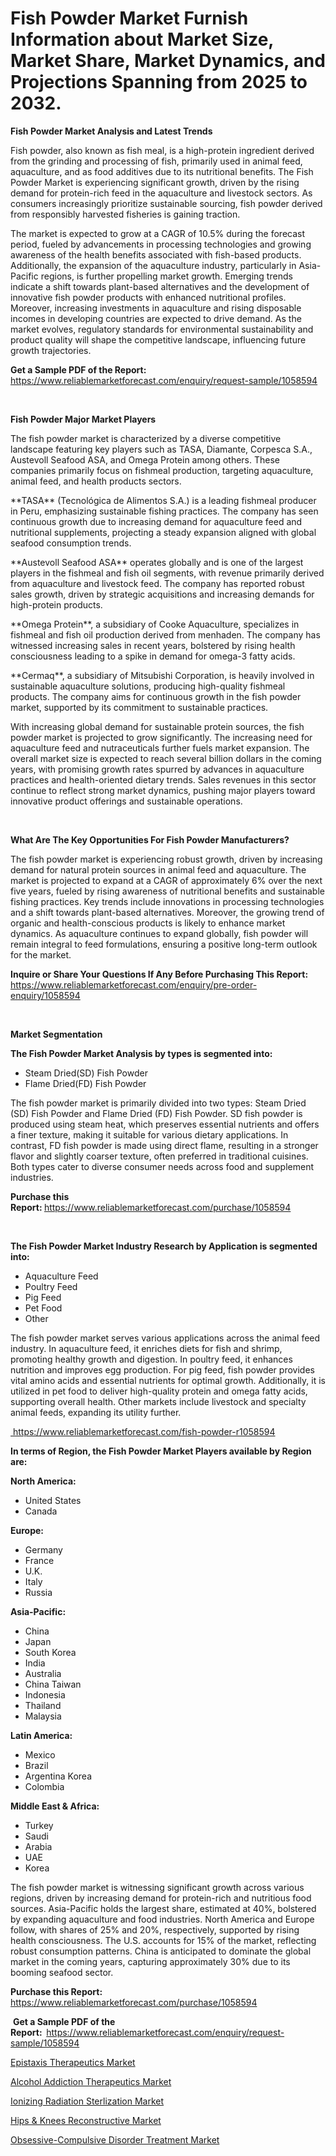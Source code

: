 <p><h1>Fish Powder Market Furnish Information about Market Size, Market Share, Market Dynamics, and Projections Spanning from 2025 to 2032.</h1></p><p><strong>Fish Powder Market Analysis and Latest Trends</strong></p>
<p><p>Fish powder, also known as fish meal, is a high-protein ingredient derived from the grinding and processing of fish, primarily used in animal feed, aquaculture, and as food additives due to its nutritional benefits. The Fish Powder Market is experiencing significant growth, driven by the rising demand for protein-rich feed in the aquaculture and livestock sectors. As consumers increasingly prioritize sustainable sourcing, fish powder derived from responsibly harvested fisheries is gaining traction. </p><p>The market is expected to grow at a CAGR of 10.5% during the forecast period, fueled by advancements in processing technologies and growing awareness of the health benefits associated with fish-based products. Additionally, the expansion of the aquaculture industry, particularly in Asia-Pacific regions, is further propelling market growth. Emerging trends indicate a shift towards plant-based alternatives and the development of innovative fish powder products with enhanced nutritional profiles. Moreover, increasing investments in aquaculture and rising disposable incomes in developing countries are expected to drive demand. As the market evolves, regulatory standards for environmental sustainability and product quality will shape the competitive landscape, influencing future growth trajectories.</p></p>
<p><strong>Get a Sample PDF of the Report:&nbsp;</strong> <a href="https://www.reliablemarketforecast.com/enquiry/request-sample/1058594?utm_campaign=2749&utm_medium=2&utm_source=Github&utm_content=ia&utm_term=07042025&utm_id=fish-powder">https://www.reliablemarketforecast.com/enquiry/request-sample/1058594</a></p>
<p>&nbsp;</p>
<p><strong>Fish Powder Major Market Players</strong></p>
<p><p>The fish powder market is characterized by a diverse competitive landscape featuring key players such as TASA, Diamante, Corpesca S.A., Austevoll Seafood ASA, and Omega Protein among others. These companies primarily focus on fishmeal production, targeting aquaculture, animal feed, and health products sectors.</p><p>**TASA** (Tecnológica de Alimentos S.A.) is a leading fishmeal producer in Peru, emphasizing sustainable fishing practices. The company has seen continuous growth due to increasing demand for aquaculture feed and nutritional supplements, projecting a steady expansion aligned with global seafood consumption trends.</p><p>**Austevoll Seafood ASA** operates globally and is one of the largest players in the fishmeal and fish oil segments, with revenue primarily derived from aquaculture and livestock feed. The company has reported robust sales growth, driven by strategic acquisitions and increasing demands for high-protein products.</p><p>**Omega Protein**, a subsidiary of Cooke Aquaculture, specializes in fishmeal and fish oil production derived from menhaden. The company has witnessed increasing sales in recent years, bolstered by rising health consciousness leading to a spike in demand for omega-3 fatty acids.</p><p>**Cermaq**, a subsidiary of Mitsubishi Corporation, is heavily involved in sustainable aquaculture solutions, producing high-quality fishmeal products. The company aims for continuous growth in the fish powder market, supported by its commitment to sustainable practices.</p><p>With increasing global demand for sustainable protein sources, the fish powder market is projected to grow significantly. The increasing need for aquaculture feed and nutraceuticals further fuels market expansion. The overall market size is expected to reach several billion dollars in the coming years, with promising growth rates spurred by advances in aquaculture practices and health-oriented dietary trends. Sales revenues in this sector continue to reflect strong market dynamics, pushing major players toward innovative product offerings and sustainable operations.</p></p>
<p>&nbsp;</p>
<p><strong>What Are The Key Opportunities For Fish Powder Manufacturers?</strong></p>
<p><p>The fish powder market is experiencing robust growth, driven by increasing demand for natural protein sources in animal feed and aquaculture. The market is projected to expand at a CAGR of approximately 6% over the next five years, fueled by rising awareness of nutritional benefits and sustainable fishing practices. Key trends include innovations in processing technologies and a shift towards plant-based alternatives. Moreover, the growing trend of organic and health-conscious products is likely to enhance market dynamics. As aquaculture continues to expand globally, fish powder will remain integral to feed formulations, ensuring a positive long-term outlook for the market.</p></p>
<p><strong>Inquire or Share Your Questions If Any Before Purchasing This Report:</strong> <a href="https://www.reliablemarketforecast.com/enquiry/pre-order-enquiry/1058594?utm_campaign=2749&utm_medium=2&utm_source=Github&utm_content=ia&utm_term=07042025&utm_id=fish-powder">https://www.reliablemarketforecast.com/enquiry/pre-order-enquiry/1058594</a></p>
<p>&nbsp;</p>
<p><strong>Market Segmentation</strong></p>
<p><strong>The Fish Powder Market Analysis by types is segmented into:</strong></p>
<p><ul><li>Steam Dried(SD) Fish Powder</li><li>Flame Dried(FD) Fish Powder</li></ul></p>
<p><p>The fish powder market is primarily divided into two types: Steam Dried (SD) Fish Powder and Flame Dried (FD) Fish Powder. SD fish powder is produced using steam heat, which preserves essential nutrients and offers a finer texture, making it suitable for various dietary applications. In contrast, FD fish powder is made using direct flame, resulting in a stronger flavor and slightly coarser texture, often preferred in traditional cuisines. Both types cater to diverse consumer needs across food and supplement industries.</p></p>
<p><strong>Purchase this Report:&nbsp;</strong><a href="https://www.reliablemarketforecast.com/purchase/1058594?utm_campaign=2749&utm_medium=2&utm_source=Github&utm_content=ia&utm_term=07042025&utm_id=fish-powder">https://www.reliablemarketforecast.com/purchase/1058594</a></p>
<p>&nbsp;</p>
<p><strong>The Fish Powder Market Industry Research by Application is segmented into:</strong></p>
<p><ul><li>Aquaculture Feed</li><li>Poultry Feed</li><li>Pig Feed</li><li>Pet Food</li><li>Other</li></ul></p>
<p><p>The fish powder market serves various applications across the animal feed industry. In aquaculture feed, it enriches diets for fish and shrimp, promoting healthy growth and digestion. In poultry feed, it enhances nutrition and improves egg production. For pig feed, fish powder provides vital amino acids and essential nutrients for optimal growth. Additionally, it is utilized in pet food to deliver high-quality protein and omega fatty acids, supporting overall health. Other markets include livestock and specialty animal feeds, expanding its utility further.</p></p>
<p><a href="https://www.reliablemarketforecast.com/fish-powder-r1058594?utm_campaign=2749&utm_medium=2&utm_source=Github&utm_content=ia&utm_term=07042025&utm_id=fish-powder">&nbsp;https://www.reliablemarketforecast.com/fish-powder-r1058594</a></p>
<p><strong>In terms of Region, the Fish Powder Market Players available by Region are:</strong></p>
<p>
    <p> <strong> North America: </strong>
        <ul>
            <li>United States</li>
            <li>Canada</li>
        </ul>
        </p> 
    <p> <strong> Europe: </strong>
        <ul>
            <li>Germany</li>
            <li>France</li>
            <li>U.K.</li>
            <li>Italy</li>
            <li>Russia</li>
        </ul>
        </p> 
    <p> <strong> Asia-Pacific: </strong>
        <ul>
            <li>China</li>
            <li>Japan</li>
            <li>South Korea</li>
            <li>India</li>
            <li>Australia</li>
            <li>China Taiwan</li>
            <li>Indonesia</li>
            <li>Thailand</li>
            <li>Malaysia</li>
        </ul>
        </p> 
    <p> <strong> Latin America: </strong>
        <ul>
            <li>Mexico</li>
            <li>Brazil</li>
            <li>Argentina Korea</li>
            <li>Colombia</li>
        </ul>
        </p> 
    <p> <strong> Middle East & Africa: </strong>
        <ul>
            <li>Turkey</li>
            <li>Saudi</li>
            <li>Arabia</li>
            <li>UAE</li>
            <li>Korea</li>
        </ul>
    </p>
    </p>
<p><p>The fish powder market is witnessing significant growth across various regions, driven by increasing demand for protein-rich and nutritious food sources. Asia-Pacific holds the largest share, estimated at 40%, bolstered by expanding aquaculture and food industries. North America and Europe follow, with shares of 25% and 20%, respectively, supported by rising health consciousness. The U.S. accounts for 15% of the market, reflecting robust consumption patterns. China is anticipated to dominate the global market in the coming years, capturing approximately 30% due to its booming seafood sector.</p></p>
<p><strong>Purchase this Report: </strong><a href="https://www.reliablemarketforecast.com/purchase/1058594?utm_campaign=2749&utm_medium=2&utm_source=Github&utm_content=ia&utm_term=07042025&utm_id=fish-powder">https://www.reliablemarketforecast.com/purchase/1058594</a></p>
<p>&nbsp;<strong>Get a Sample PDF of the Report:&nbsp;&nbsp;</strong><a href="https://www.reliablemarketforecast.com/enquiry/request-sample/1058594?utm_campaign=2749&utm_medium=2&utm_source=Github&utm_content=ia&utm_term=07042025&utm_id=fish-powder">https://www.reliablemarketforecast.com/enquiry/request-sample/1058594</a></p>
<p><strong></strong></p>
<p><p><a href="https://www.linkedin.com/pulse/epistaxis-therapeutics-market-growth-outlook-from-2025-2032-b9bce?utm_campaign=2749&utm_medium=2&utm_source=Github&utm_content=ia&utm_term=07042025&utm_id=fish-powder">Epistaxis Therapeutics Market</a></p><p><a href="https://www.linkedin.com/pulse/alcohol-addiction-therapeutics-market-size-forecast-anticipated-ntose?utm_campaign=2749&utm_medium=2&utm_source=Github&utm_content=ia&utm_term=07042025&utm_id=fish-powder">Alcohol Addiction Therapeutics Market</a></p><p><a href="https://www.linkedin.com/pulse/ionizing-radiation-sterlization-market-size-revenue-lik9e?utm_campaign=2749&utm_medium=2&utm_source=Github&utm_content=ia&utm_term=07042025&utm_id=fish-powder">Ionizing Radiation Sterlization Market</a></p><p><a href="https://www.linkedin.com/pulse/regional-global-hips-knees-reconstructive-market-analysis-wfogf?utm_campaign=2749&utm_medium=2&utm_source=Github&utm_content=ia&utm_term=07042025&utm_id=fish-powder">Hips & Knees Reconstructive Market</a></p><p><a href="https://www.linkedin.com/pulse/surfing-obsessive-compulsive-disorder-treatment-wave-riding-market-g9uce?utm_campaign=2749&utm_medium=2&utm_source=Github&utm_content=ia&utm_term=07042025&utm_id=fish-powder">Obsessive-Compulsive Disorder Treatment Market</a></p></p>